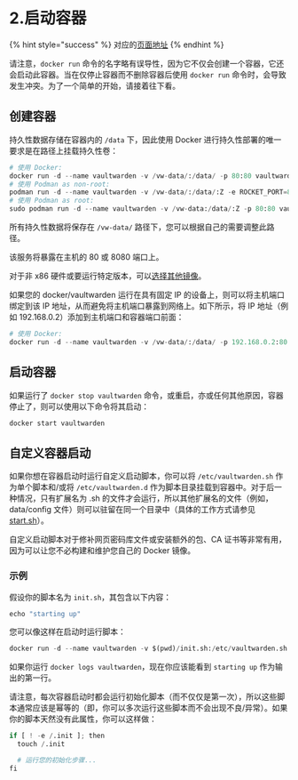 # 2.启动容器

{% hint style="success" %}
对应的[页面地址](https://github.com/dani-garcia/vaultwarden/wiki/Starting-a-Container)
{% endhint %}

请注意，`docker run` 命令的名字略有误导性，因为它不仅会创建一个容器，它还会启动此容器。当在仅停止容器而不删除容器后使用 `docker run` 命令时，会导致发生冲突。为了一个简单的开始，请接着往下看。

## 创建容器 <a id="creating-the-container"></a>

持久性数据存储在容器内的 `/data` 下，因此使用 Docker 进行持久性部署的唯一要求是在路径上挂载持久性卷：

```python
# 使用 Docker:
docker run -d --name vaultwarden -v /vw-data/:/data/ -p 80:80 vaultwarden/server:latest
# 使用 Podman as non-root:
podman run -d --name vaultwarden -v /vw-data/:/data/:Z -e ROCKET_PORT=8080 -p 8080:8080 vaultwarden/server:latest
# 使用 Podman as root:
sudo podman run -d --name vaultwarden -v /vw-data:/data/:Z -p 80:80 vaultwarden/server:latest
```

所有持久性数据将保存在 `/vw-data/` 路径下，您可以根据自己的需要调整此路径。

该服务将暴露在主机的 80 或 8080 端口上。

对于非 x86 硬件或要运行特定版本，可以[选择其他镜像](which-container-image-to-use.md)。

如果您的 docker/vaultwarden 运行在具有固定 IP 的设备上，则可以将主机端口绑定到该 IP 地址，从而避免将主机端口暴露到网络上。如下所示，将 IP 地址（例如 192.168.0.2）添加到主机端口和容器端口前面：

```python
# 使用 Docker:
docker run -d --name vaultwarden -v /vw-data/:/data/ -p 192.168.0.2:80:80 vaultwarden/server:latest
```

## 启动容器 <a id="starting-the-container"></a>

如果运行了 `docker stop vaultwarden` 命令，或重启，亦或任何其他原因，容器停止了，则可以使用以下命令将其启动：

```python
docker start vaultwarden
```

## 自定义容器启动 <a id="customizing-container-startup"></a>

如果你想在容器启动时运行自定义启动脚本，你可以将 `/etc/vaultwarden.sh` 作为单个脚本和/或将 `/etc/vaultwarden.d` 作为脚本目录挂载到容器中。对于后一种情况，只有扩展名为 .sh 的文件才会运行，所以其他扩展名的文件（例如，data/config 文件）则可以驻留在同一个目录中（具体的工作方式请参见 [start.sh](https://github.com/dani-garcia/vaultwarden/blob/main/docker/start.sh)）。

自定义启动脚本对于修补网页密码库文件或安装额外的包、CA 证书等非常有用，因为可以让您不必构建和维护您自己的 Docker 镜像。

### 示例 <a id="example"></a>

假设你的脚本名为 `init.sh`，其包含以下内容：

```python
echo "starting up"
```

您可以像这样在启动时运行脚本：

```python
docker run -d --name vaultwarden -v $(pwd)/init.sh:/etc/vaultwarden.sh <other docker args...> vaultwarden/server:latest
```

如果你运行 `docker logs vaultwarden`，现在你应该能看到 `starting up` 作为输出的第一行。

请注意，每次容器启动时都会运行初始化脚本（而不仅仅是第一次），所以这些脚本通常应该是幂等的（即，你可以多次运行这些脚本而不会出现不良/异常）。如果你的脚本天然没有此属性，你可以这样做：

```python
if [ ! -e /.init ]; then
  touch /.init

  # 运行您的初始化步骤...
fi
```

